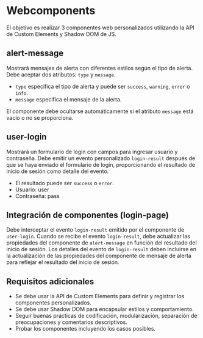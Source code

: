 # Webcomponents

El objetivo es realizar 3 componentes web personalizados utilizando la API de Custom Elements y Shadow DOM de JS.

## alert-message
Mostrará mensajes de alerta con diferentes estilos según el tipo de alerta. Debe aceptar dos atributos: `type` y `message`. 
- `type` especifica el tipo de alerta y puede ser `success`, `warning`, `error` o `info`.
- `message` especifica el mensaje de la alerta.

El componente debe ocultarse automáticamente si el atributo `message` está vacío o no se proporciona.

## user-login
Mostrará un formulario de login con campos para ingresar usuario y contraseña. Debe emitir un evento personalizado `login-result` después de que se haya enviado el formulario de login, proporcionando el resultado de inicio de sesión como detalle del evento. 
- El resultado puede ser `success` o `error`.
- Usuario: user
- Contraseña: pass

## Integración de componentes (login-page)
Debe interceptar el evento `login-result` emitido por el componente de `user-login`. Cuando se recibe el evento `login-result`, debe actualizar las propiedades del componente de `alert-message` en función del resultado del inicio de sesión. Los detalles del evento de `login-result` deben incluirse en la actualización de las propiedades del componente de mensaje de alerta para reflejar el resultado del inicio de sesión.

## Requisitos adicionales
- Se debe usar la API de Custom Elements para definir y registrar los componentes personalizados.
- Se debe usar Shadow DOM para encapsular estilos y comportamiento.
- Seguir buenas prácticas de codificación, modularización, separación de preocupaciones y comentarios descriptivos.
- Probar los componentes incluyendo los casos posibles.
